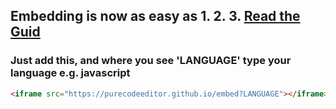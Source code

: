 ## Embedding is now as easy as 1. 2. 3. [Read the Guid](embed.md)
### Just add this, and where you see 'LANGUAGE' type your language e.g. javascript
```html
<iframe src="https://purecodeeditor.github.io/embed?LANGUAGE"></iframe>
```
